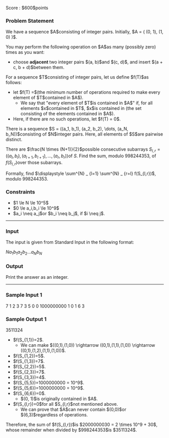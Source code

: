 
<div>

<span>

<span>

<p>
Score : $600$points
</p>

<div>

<section>

### **Problem Statement**

<p>
We have a sequence $A$consisting of integer pairs.  Initially, $A = ( (0, 1), (1, 0) )$.
</p>

<p>
You may perform the following operation on $A$as many (possibly zero) times as you want:
</p>

<ul>

<li>
choose 
<strong>
adjacent
</strong>
two integer pairs $(a, b)$and $(c, d)$, and insert $(a + c, b + d)$between them.
</li>

</ul>

<p>
For a sequence $T$consisting of integer pairs, let us define $f(T)$as follows:
</p>

<ul>

<li>
let $f(T) =$(the minimum number of operations required to make every element of $T$contained in $A$).
<ul>

<li>
We say that "every element of $T$is contained in $A$" if, for all elements $x$contained in $T$, $x$is contained in (the set consisting of the elements contained in $A$).
</li>

</ul>

</li>

<li>
Here, if there are no such operations, let $f(T) = 0$.
</li>

</ul>

<p>
There is a sequence $S = ((a_1, b_1), (a_2, b_2), \dots, (a_N, b_N))$consisting of $N$integer pairs.  Here, all elements of $S$are pairwise distinct.

There are $\frac{N \times (N+1)}{2}$possible consecutive subarrays $S_{l,r}=((a_l,b_l),(a_{l+1},b_{l+1}),\dots,(a_r,b_r))$of $S$.  Find the sum, modulo $998244353$, of $f(S_{l,r})$over those subarrays.

Formally, find $\displaystyle \sum^{N} _ {l=1} \sum^{N} _ {r=l} f(S_{l,r})$, modulo $998244353$.
</p>

</section>

</div>

<div>

<section>

### **Constraints**

<ul>

<li>
$1 \le N \le 10^5$
</li>

<li>
$0 \le a_i,b_i \le 10^9$
</li>

<li>
$a_i \neq a_j$or $b_i \neq b_j$, if $i \neq j$.
</li>

</ul>

</section>

</div>

---

<div>

<div>

<section>

### **Input**

<p>
The input is given from Standard Input in the following format:
</p>

<div>

$N$$a_1$$b_1$$a_2$$b_2$$\dots$$a_N$$b_N$
</div>

</section>

</div>

<div>

<section>

### **Output**

<p>
Print the answer as an integer.
</p>

</section>

</div>

</div>

---

<div>

<section>

### **Sample Input 1**

<div>

7
1 2
3 7
3 5
0 0
1000000000 1
0 1
6 3

</div>

</section>

</div>

<div>

<section>

### **Sample Output 1**

<div>

3511324

</div>

<ul>

<li>
$f(S_{1,1})=2$.
<ul>

<li>
We can make $((0,1),(1,0)) \rightarrow ((0,1),(1,1),(1,0)) \rightarrow ((0,1),(1,2),(1,1),(1,0))$.
</li>

</ul>

</li>

<li>
$f(S_{1,2})=5$.
</li>

<li>
$f(S_{1,3})=7$.
</li>

<li>
$f(S_{2,2})=5$.
</li>

<li>
$f(S_{2,3})=7$.
</li>

<li>
$f(S_{3,3})=4$.
</li>

<li>
$f(S_{5,5})=1000000000 = 10^9$.
</li>

<li>
$f(S_{5,6})=1000000000 = 10^9$.
</li>

<li>
$f(S_{6,6})=0$.
<ul>

<li>
$(0, 1)$is originally contained in $A$.
</li>

</ul>

</li>

<li>
$f(S_{l,r})=0$for all $S_{l,r}$not mentioned above.
<ul>

<li>
We can prove that $A$can never contain $(0,0)$or $(6,3)$regardless of operations.
</li>

</ul>

</li>

</ul>

<p>
Therefore, the sum of $f(S_{l,r})$is $2000000030 = 2 \times 10^9 + 30$, whose remainder when divided by $998244353$is $3511324$.
</p>

</section>

</div>

</span>

</span>

</div>
